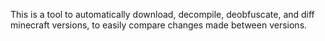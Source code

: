 This is a tool to automatically download, decompile, deobfuscate, and diff minecraft versions, to easily compare changes made between versions.
